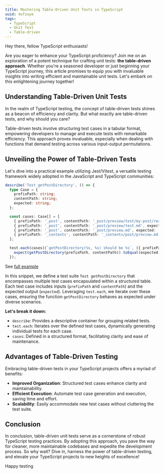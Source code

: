 ```yaml
---
title: Mastering Table-Driven Unit Tests in TypeScript
uuid: 4ufzuye
tags:
  - TypeScript
  - Unit Test
  - Table-driven
---
```


Hey there, fellow TypeScript enthusiasts!

Are you eager to enhance your TypeScript proficiency? Join me on an exploration of a potent technique for crafting unit tests: **the table-driven approach**. Whether you're a seasoned developer or just beginning your TypeScript journey, this article promises to equip you with invaluable insights into writing efficient and maintainable unit tests. Let's embark on this enlightening journey together!

## Understanding Table-Driven Unit Tests

In the realm of TypeScript testing, the concept of table-driven tests shines as a beacon of efficiency and clarity. But what exactly are table-driven tests, and why should you care?

Table-driven tests involve structuring test cases in a tabular format, empowering developers to manage and execute tests with remarkable efficiency. This approach proves invaluable, especially when dealing with functions that demand testing across various input-output permutations.

## Unveiling the Power of Table-Driven Tests
Let's dive into a practical example utilizing Jest/Vitest, a versatile testing framework widely adopted in the JavaScript and TypeScript communities:

```typescript
describe('Test getPostDirectory', () => {
  type Case = {
    prefixPath: string;
    contentPath: string;
    expected: string;
  };

  const cases: Case[] = [
    { prefixPath: '_post', contentPath: '_post/preview/test/my-post/readme.md', expected: 'preview/test/my-post' },
    { prefixPath: '_post', contentPath: '_post/preview/test.md', expected: 'preview' },
    { prefixPath: '_post', contentPath: '_post/preview.md', expected: '' },
    { prefixPath: '_contents', contentPath: '_contents/post/preview.md', expected: 'post' },
  ];

  test.each(cases)(`getPostDirectory(%s, %s) should be %s`, ({ prefixPath, contentPath, expected }) => {
    expect(getPostDirectory(prefixPath, contentPath)).toEqual(expected);
  });
```

See [full example](https://github.com/mildronize/mt-astro-template/pull/2/files#diff-5d8bf088f3b546b8e580b6be694243cf704ff9b744db044c20123d730bc68638R34-R50)

In this snippet, we define a test suite `Test getPostDirectory` that encompasses multiple test cases encapsulated within a structured table. Each test case includes inputs (`prefixPath` and `contentPath`) and the expected output (`expected`). Leveraging `test.each`, we iterate over these cases, ensuring the function `getPostDirectory` behaves as expected under diverse scenarios.

**Let's break it down:**

- `describe`: Provides a descriptive container for grouping related tests.
- `test.each`: Iterates over the defined test cases, dynamically generating individual tests for each case.
- `cases`: Defined in a structured format, facilitating clarity and ease of maintenance.

## Advantages of Table-Driven Testing
Embracing table-driven tests in your TypeScript projects offers a myriad of benefits:

- **Improved Organization**: Structured test cases enhance clarity and maintainability.
- **Efficient Execution**: Automate test case generation and execution, saving time and effort.
- **Scalability**: Easily accommodate new test cases without cluttering the test suite.

## Conclusion
In conclusion, table-driven unit tests serve as a cornerstone of robust TypeScript testing practices. By adopting this approach, you pave the way for cleaner, more maintainable codebases and expedite the development process. So why wait? Dive in, harness the power of table-driven testing, and elevate your TypeScript projects to new heights of excellence!

Happy testing

